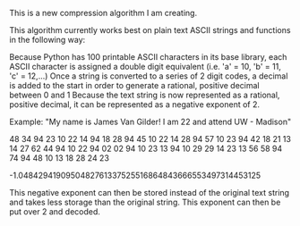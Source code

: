 This is a new compression algorithm I am creating.

This algorithm currently works best on plain text ASCII strings and functions in the following way:

Because Python has 100 printable ASCII characters in its base library, each ASCII character is assigned a double digit equivalent (i.e. 'a' = 10, 'b' = 11, 'c' = 12,...)
Once a string is converted to a series of 2 digit codes, a decimal is added to the start in order to generate a rational, positive decimal between 0 and 1
Because the text string is now represented as a rational, positive decimal, it can be represented as a negative exponent of 2.

Example:
"My name is James Van Gilder! I am 22 and attend UW - Madison"

48 34 94 23 10 22 14 94 18 28 94 45 10 22 14 28 94 57 10 23 94 42 18 21 13 14 27 62 44 94 10 22 94 02 02 94 10 23 13 94 10 29 29 14 23 13 56 58 94 74 94 48 10 13 18 28 24 23

-1.0484294190950482761337525516864843666553497314453125




This negative exponent can then be stored instead of the original text string and takes less storage than the original string. This exponent can then be put over 2 and decoded.

